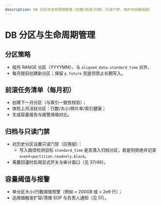 ```yaml
---
description: DB 分区与生命周期管理（创建/前滚/归档、只读门禁、维护与容量阈值）
---
```

# DB 分区与生命周期管理

## 分区策略
- 按月 RANGE 分区（YYYYMM），与 `aligned_data.standard_time` 对齐。
- 每月提前创建新分区；保留 `p_future` 兜底但禁止长期写入。

## 前滚任务清单（每月初）
- 创建下一月分区（与索引一致性校验）；
- 体检上月活跃分区：行数/大小/碎片率/索引健康；
- 生成容量报告与报警阈值对比。

## 归档与只读门禁
- 对历史分区设置只读门禁（应用层）：
  - 写入路径检测目标 `standard_time` 是否落入归档分区，若是则拒绝并记录 `event=partition.readonly.block`。
- 需要回灌时启用显式开关与审计窗口（见 37/46）。

## 容量阈值与报警
- 单分区大小/行数阈值预警（例如 > 200GB 或 > 2e9 行）；
- 达阈值触发扩容/清理 SOP 与负责人通知（见 51）。
